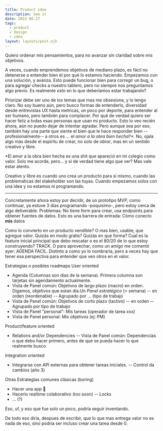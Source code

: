 ```yaml
---
title: Product idea
description: See it
date: 2022-06-27
tags:
  - product
  - design
  - idea
layout: layouts/post.njk
---
```


Quiero ordenar mis pensamientos, para no avanzar sin claridad sobre mis objetivos.

A veces, cuando emprendemos objetivos de mediano plazo, es fácil no detenerse a entender bien el por qué lo estamos haciendo. Empezamos con una solución, y avanza. Esto puede funcionar bien para corregir un bug, o para agregar checks a nuestro tablero, pero no siempre nos preguntamos algo previo. Es realmente _esto_ en lo que deberíamos estar trabajando?

Priorizar debe ser uno de los temas que mas me obsesiona, y lo tengo claro. No soy bueno aún, pero busco formas de entenderlo, diversidad desde entrevistas UX hasta metricas, un poco por deporte, para entender al ser humano, pero también para complacer. Por qué de verdad quiero ser hacer feliz a todas esas personas que usan mi producto. Esto lo veo recién ahora, aún no puedo dejar de intentar agradar. Pero aunque sea por eso, también hay una parte que siente el bien que le hace responder bien --profesionalmente-- a otros es ... el _amor a la obra bien hecha_?*. No, ojala algo mas desde el espiritu de crear, no solo de _obrar_, mas en un sentido creativo y libre.

*El amor a la obra bien hecha es una shit que apareció en mi colegio como valor. Solo me acorde, pero... y si de verdad tiene algo que ver? Mas vale estar atento.

Creativo y libre es cuando uno crea un producto para si mismo, cuando las problematicas del stakeholder son las tuyas. Cuando empezamos solos con una idea y no estamos ni programando.

-----

Concretamente ahora estoy por decidir, de un prototipo MVP, como continuar, ya estuve 3 días programando -poquisimo-, pero estoy cerca de algo deliverable. Problemas:
No tiene form para crear, usa endpoints para obtener fuentes de datos. Esto es una barrera de entrada: Cómo conecto **mis** datos

Como lo convierto en un producto vendible? O mas bien, usable, que agregue valor. Quizás en modo gratis? Quizás en que forma? Cual es la feature inicial principal que debo rescatar o es el 80/20 de lo que estoy construyendo? TRACK. O para aprovechar, como un amigo me comentó ayer: AGENDA FACIL. Distinto a como yo lo nombraría, pero a veces hay que tener esa perspectiva para entender que ven otros en el valor.

Estrategias o posibles roadmaps
User oriented
- Agenda (Columnas son dias de la semana). Primera columna son tarjetas sin agendamiento actualmente.
- Vista de Panel común: Objetivos de largo plazo (macro) en orden. Digamos, objetivos que estan día.Un _Panel estratégico_ (> semana)
-- en orden (reordenable)
-- Agrupado por ... (tipo de trabajo
- Vista de Panel común: Objetivos de corto plazo (tactivo)
-- en orden
-- Agrupado por tipo de trabajo
- Vista de Panel "personal": Mis tareas (operador de tarea xxx)
- Vista de Panel personal: Mis objetivos (ej: PM)

Product/feature oriented
- Relations and/or Dependencies
-- Vista de Panel común: Dependencias o que debo hacer primero, antes de que se pueda hacer lo que realmente busco

Integration oriented
- Integrarse con API externas para obtener tareas iniciales.
-- Control da cambios (año 3)


Otras Estrategías comunes clásicas (boring)
- Hacer una app 🤡
- Hacerlo realtime colaborativo (too soon)
-- Locks
- ... (?)

Eso, uf, y eso que fue solo un poco, podría seguir inventando.

De todo eso diría, despues de escribir, que lo que mas entrega valor no es nada de eso, sino podría ser incluso crear una tarea desde 0.


